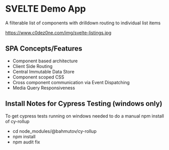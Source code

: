 # SVELTE Demo App
A filterable list of components with drilldown routing to individual list items

https://www.c0dez0ne.com/img/svelte-listings.jpg

## SPA Concepts/Features
* Component based architecture
* Client Side Routing
* Central Immutable Data Store
* Component scoped CSS
* Cross component communication via Event Dispatching
* Media Query Responsiveness

## Install Notes for Cypress Testing (windows only)
To get cypress tests running on windows needed to do a manual npm install of cy-rollup
* cd node_modules/@bahmutov/cy-rollup
* npm install
* npm audit fix


